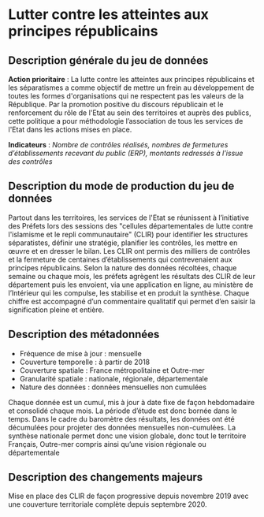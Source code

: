 # Lutter contre les atteintes aux principes républicains
## Description générale du jeu de données
**Action prioritaire** : La lutte contre les atteintes aux principes républicains et les séparatismes a comme objectif de mettre un frein au développement de toutes les formes d'organisations qui ne respectent pas les valeurs de la République. Par la promotion positive du discours républicain et le renforcement du rôle de l'Etat au sein des territoires et auprès des publics, cette politique a pour méthodologie l’association de tous les services de l'Etat dans les actions mises en place.

**Indicateurs** : *Nombre de contrôles réalisés, nombres de fermetures d’établissements recevant du public (ERP), montants redressés à l’issue des contrôles*

## Description du mode de production du jeu de données
Partout dans les territoires, les services de l'Etat se réunissent à l’initiative des Préfets lors des sessions des "cellules départementales de lutte contre l'islamisme et le repli communautaire" (CLIR) pour identifier les structures séparatistes, définir une stratégie, planifier les contrôles, les mettre en œuvre et en dresser le bilan. Les CLIR ont permis des milliers de contrôles et la fermeture de centaines d’établissements qui contrevenaient aux principes républicains.
Selon la nature des données récoltées, chaque semaine ou chaque mois, les préfets agrègent les résultats des CLIR de leur département puis les envoient, via une application en ligne, au ministère de l’Intérieur qui les compulse, les stabilise et en produit la synthèse.
Chaque chiffre est accompagné d’un commentaire qualitatif qui permet d’en saisir la signification pleine et entière.

## Description des métadonnées
- Fréquence de mise à jour : mensuelle
- Couverture temporelle : à partir de 2018
- Couverture spatiale : France métropolitaine et Outre-mer
- Granularité spatiale : nationale, régionale, départementale
- Nature des données : données mensuelles non cumulées
 
Chaque donnée est un cumul, mis à jour à date fixe de façon hebdomadaire et consolidé chaque mois. La période d’étude est donc bornée dans le temps. Dans le cadre du baromètre des résultats, les données ont été décumulées pour projeter des données mensuelles non-cumulées. 
La synthèse nationale permet donc une vision globale, donc tout le territoire Français, Outre-mer compris ainsi qu’une vision régionale ou départementale

## Description des changements majeurs
Mise en place des CLIR de façon progressive depuis novembre 2019 avec une couverture territoriale complète depuis septembre 2020.